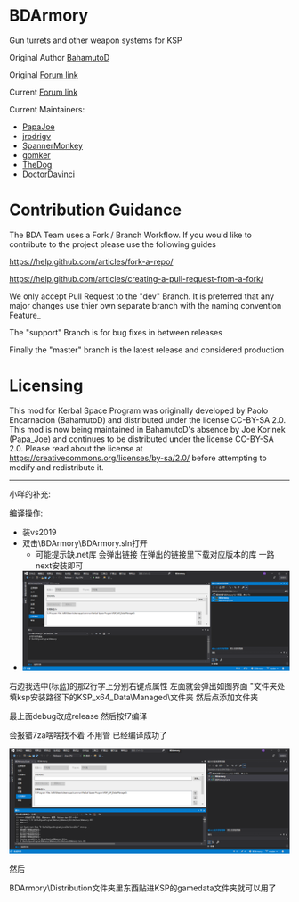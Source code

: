 BDArmory
========

Gun turrets and other weapon systems for KSP

Original Author [BahamutoD](https://github.com/BahamutoD)

Original [Forum link](http://forum.kerbalspaceprogram.com/threads/85209-BDArmory)

Current [Forum link](https://forum.kerbalspaceprogram.com/index.php?/topic/184167-17x-bdarmory-continued-v130-05012019/)

Current Maintainers:
- [PapaJoe](https://github.com/PapaJoesSoup)
- [jrodrigv](https://github.com/jrodrigv)
- [SpannerMonkey](https://github.com/SpannerMonkey)
- [gomker](https://github.com/gomker)
- [TheDog](https://github.com/TheDogKSP)
- [DoctorDavinci](https://github.com/DoctorDavinci)

Contribution Guidance
========
The BDA Team uses a Fork / Branch Workflow. If you would like to contribute to the project please use the following guides 

https://help.github.com/articles/fork-a-repo/

https://help.github.com/articles/creating-a-pull-request-from-a-fork/

We only accept Pull Request to the "dev" Branch. 
It is preferred that any major changes use thier own separate branch with the naming convention Feature_<feature description>

The "support" Branch is for bug fixes in between releases 

Finally the "master" branch is the latest release and considered production

Licensing
========
This mod for Kerbal Space Program was originally developed by Paolo Encarnacion (BahamutoD) and distributed under the license CC-BY-SA 2.0.
This mod is now being maintained in BahamutoD's absence by Joe Korinek (Papa_Joe) and continues to be distributed under the license CC-BY-SA 2.0.
Please read about the license at
https://creativecommons.org/licenses/by-sa/2.0/
before attempting to modify and redistribute it.

-----



小咩的补充:

编译操作:

- 装vs2019
- 双击\BDArmory\BDArmory.sln打开
  - 可能提示缺.net库 会弹出链接 在弹出的链接里下载对应版本的库 一路next安装即可
- ![image-20201026005952904](image-20201026005952904.png)

右边我选中(标蓝)的那2行字上分别右键点属性 左面就会弹出如图界面 "文件夹处填ksp安装路径下的KSP_x64_Data\Managed\文件夹 然后点添加文件夹

最上面debug改成release 然后按f7编译

会报错7za啥啥找不着 不用管 已经编译成功了

![image-20201026010031528](image-20201026010031528.png)

然后

BDArmory\Distribution文件夹里东西贴进KSP的gamedata文件夹就可以用了


